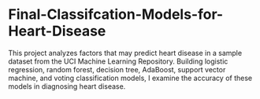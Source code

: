 # Final-Classifcation-Models-for-Heart-Disease
This project analyzes factors that may predict heart disease in a sample dataset from the UCI Machine Learning Repository. Building logistic regression, random forest, decision tree, AdaBoost, support vector machine, and voting classification models, I examine the accuracy of these models in diagnosing heart disease.
